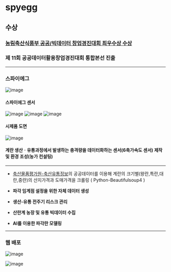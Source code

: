 # spyegg

## 수상

### [농림축산식품부 공공/빅데이터 창업경진대회 최우수상 수상](https://www.notion.so/seungw00lee/Award-513b7252b4fc4b829016d60841c3c178)

### 제 11회 공공데이터활용창업경진대회 통합본선 진출

---

### 스파이에그 
![image](https://github.com/Spyegg/spyegg/assets/86904141/4983b2df-b081-4022-8879-08667aba6f81)

#### 스파이에그 센서
![image](https://github.com/Spyegg/spyegg/assets/86904141/fa690f60-b000-4005-9506-bedbff3cc3db)
![image](https://github.com/Spyegg/spyegg/assets/86904141/9a8f2262-5aef-4058-af19-476b7115c347)
![image](https://github.com/Spyegg/spyegg/assets/86904141/20a75402-9253-47cc-a437-34b83a09f7f7)

#### 시제품 도면
![image](https://github.com/Spyegg/spyegg/assets/86904141/39441618-1d3f-41e7-a2ed-f055160fe467)


#### 계란 생산ㆍ유통과정에서 발생하는 충격량을 데이터화하는 센서(6축가속도 센서) 제작 및 환경 조성(농가 컨설팅)

---

- [축산물품평가원-축산유통정보](https://www.ekapepia.com/priceStat/poultry/periodMarketEggPrice.do?menuId=menu100027&boardInfoNo=)의 공공데이터를 이용해 계란의 크기별(왕란,특란,대란,중란)의 산지가격과 도매가격을 크롤링 ( Python-Beautifulsoup4 )

- **파각 임계점 설정을 위한 자체 데이터 생성**

- **생산-유통 전주기 리스크 관리**

- **산란계 농장 및 유통 빅데이터 수집**

- **AI를 이용한 파각란 모델링**

----

### 웹 배포

![image](https://github.com/Spyfarm/spyegg/assets/86904141/b2dee75f-49cb-4132-8a01-6a6d44f14dba)

![image](https://github.com/Spyfarm/spyegg/assets/86904141/9fce2a9a-4f25-4977-9acc-a2aea94df09c)








